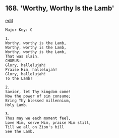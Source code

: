
## 168.  'Worthy, Worthy Is the Lamb'
[edit](https://docs.google.com/document/d/1D1CFasIxsZGSUW9tD8nrfOCobwySpXw9/edit?mode=html)



    Major Key: C

    1.
    Worthy, worthy is the Lamb,
    Worthy, worthy is the Lamb,
    Worthy, worthy is the Lamb,
    That was slain.
    CHORUS:
    Glory, hallelujah!
    Praise Him, hallelujah!
    Glory, hallelujah!
    To the Lamb!

    2.
    Savior, let Thy kingdom come!
    Now the power of sin consume;
    Bring Thy blessed millennium,
    Holy Lamb.

    3.
    Thus may we each moment feel,
    Love Him, serve Him, praise Him still,
    Till we all on Zion's hill
    See the Lamb.
